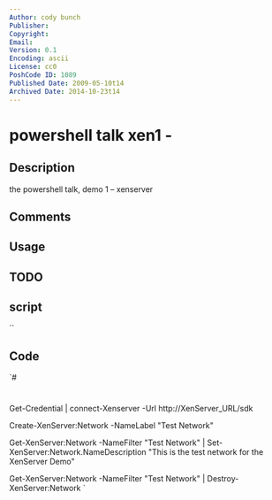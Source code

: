 ```yaml
---
Author: cody bunch
Publisher: 
Copyright: 
Email: 
Version: 0.1
Encoding: ascii
License: cc0
PoshCode ID: 1089
Published Date: 2009-05-10t14
Archived Date: 2014-10-23t14
---
```


# powershell talk xen1 - 

## Description

the powershell talk, demo 1 – xenserver

## Comments



## Usage



## TODO



## script

``

## Code

`#
 #
 
 Get-Credential | connect-Xenserver -Url http://XenServer_URL/sdk
 
 Create-XenServer:Network -NameLabel "Test Network"
 
 Get-XenServer:Network -NameFilter "Test Network" | Set-XenServer:Network.NameDescription "This is the test network for the XenServer Demo"
 
 Get-XenServer:Network -NameFilter "Test Network" | Destroy-XenServer:Network
`

